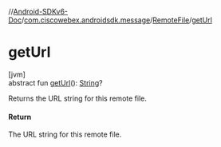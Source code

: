 //[Android-SDKv6-Doc](../../../index.md)/[com.ciscowebex.androidsdk.message](../index.md)/[RemoteFile](index.md)/[getUrl](get-url.md)

# getUrl

[jvm]\
abstract fun [getUrl](get-url.md)(): [String](https://kotlinlang.org/api/latest/jvm/stdlib/kotlin/-string/index.html)?

Returns the URL string for this remote file.

#### Return

The URL string for this remote file.
